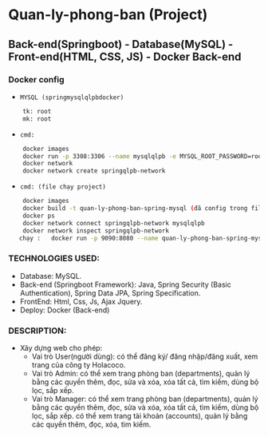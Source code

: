 # Quan-ly-phong-ban (Project)
## Back-end(Springboot) - Database(MySQL) - Front-end(HTML, CSS, JS) - Docker Back-end

### Docker config
- `MYSQL (springmysqlqlpbdocker)`
```bash
	tk: root
	mk: root
```

- `cmd:`
```bash
	docker images
	docker run -p 3308:3306 --name mysqlqlpb -e MYSQL_ROOT_PASSWORD=root -e MYSQL_DATABASE=qlpb mysql:8.0.29
	docker network 
	docker network create springqlpb-network
```

- `cmd: (file chạy project)`
```bash
	docker images
	docker build -t quan-ly-phong-ban-spring-mysql (đã config trong file DockerFile của Backend File) .
	docker ps 
	docker network connect springqlpb-network mysqlqlpb
	docker network inspect springqlpb-network 
   chạy :	docker run -p 9090:8080 --name quan-ly-phong-ban-spring-mysql --net springqlpb-network -e MYSQL_HOST=mysqlqlpb -e MYSQL_USER=root -e MYSQL_PASSWORD=root -e MYSQL_PORT=3306 quan-ly-phong-ban-spring-mysql
```
### TECHNOLOGIES USED:
- Database: MySQL.
- Back-end (Springboot Framework): Java, Spring Security (Basic Authentication), Spring Data JPA, Spring Specification.
- FrontEnd: Html, Css, Js, Ajax Jquery.
- Deploy: Docker (Back-end)

### DESCRIPTION: 
- Xây dựng web cho phép:
	- Vai trò User(người dùng): có thể đăng ký/ đăng nhập/đăng xuất, xem trang của công ty Holacoco.
	- Vai trò Admin: có thể xem trang phòng ban (departments), quản lý bằng các quyền thêm, đọc, sửa và xóa, xóa tất cả, tìm kiếm, dùng bộ lọc, sắp xếp.
	- Vai trò Manager: có thể xem trang phòng ban (departments), quản lý bằng các quyền thêm, đọc, sửa và xóa, xóa tất cả, tìm kiếm, dùng bộ lọc, sắp xếp.
 		           có thể xem trang tài khoản (accounts), quản lý bằng các quyền thêm, đọc, xóa, tìm kiếm.

